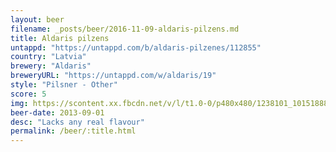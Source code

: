 ```yaml
---
layout: beer
filename: _posts/beer/2016-11-09-aldaris-pilzens.md
title: Aldaris pilzens
untappd: "https://untappd.com/b/aldaris-pilzenes/112855"
country: "Latvia"
brewery: "Aldaris"
breweryURL: "https://untappd.com/w/aldaris/19"
style: "Pilsner - Other"
score: 5
img: https://scontent.xx.fbcdn.net/v/l/t1.0-0/p480x480/1238101_10151888670483745_714083820_n.jpg?oh=dbec5b9b508995dc910b6e7d8e31a16b&oe=59083E4A
beer-date: 2013-09-01
desc: "Lacks any real flavour"
permalink: /beer/:title.html
---
```

